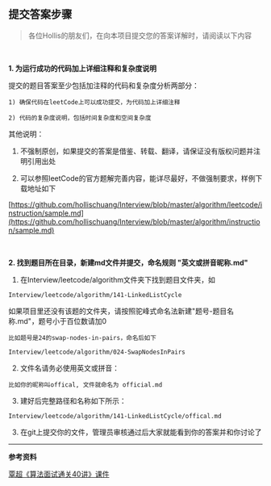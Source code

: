提交答案步骤  
---

>各位Hollis的朋友们，在向本项目提交您的答案详解时，请阅读以下内容  

<br>

**1. 为运行成功的代码加上详细注释和复杂度说明**   

提交的题目答案至少包括加注释的代码和复杂度分析两部分：  

```  
1) 确保代码在leetCode上可以成功提交，为代码加上详细注释  

2) 代码的复杂度说明，包括时间复杂度和空间复杂度  
```  

其他说明：  

1) 不强制原创，如果提交的答案是借鉴、转载、翻译，请保证没有版权问题并注明引用出处  

2) 可以参照leetCode的官方题解完善内容，能详尽最好，不做强制要求，样例下载地址如下  

[https://github.com/hollischuang/Interview/blob/master/algorithm/leetcode/instruction/sample.md](https://github.com/hollischuang/Interview/blob/master/algorithm/instruction/sample.md)  

<br>  

**2. 找到题目所在目录，新建md文件并提交，命名规则 "英文或拼音昵称.md"**  

1) 在Interview/leetcode/algorithm文件夹下找到题目文件夹，如  

```  
Interview/leetcode/algorithm/141-LinkedListCycle
```  

如果项目里还没有该题的文件夹，请按照驼峰式命名法新建"题号-题目名称.md"，题号小于百位数请加0  

```  
比如题号是24的swap-nodes-in-pairs，命名后如下

Interview/leetcode/algorithm/024-SwapNodesInPairs
```  

2) 文件名请务必使用英文或拼音：  

```  
比如你的昵称叫offical, 文件就命名为 official.md  
```  

3) 建好后完整路径和名称如下所示：  

```  
Interview/leetcode/algorithm/141-LinkedListCycle/offical.md  
```  
  
3) 在git上提交你的文件，管理员审核通过后大家就能看到你的答案并和你讨论了  

---

**参考资料**  

[覃超《算法面试通关40讲》课件](https://github.com/geektime-geekbang/algorithm-1)  
